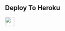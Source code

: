 
## Deploy To Heroku

<a href="https://heroku.com/deploy?template=https://github.com/Joker542352/compressbot-ar">
     <img height="30px" src="https://img.shields.io/badge/Deploy%20To%20Heroku-blueviolet?style=for-the-badge&logo=heroku">
  </a>
